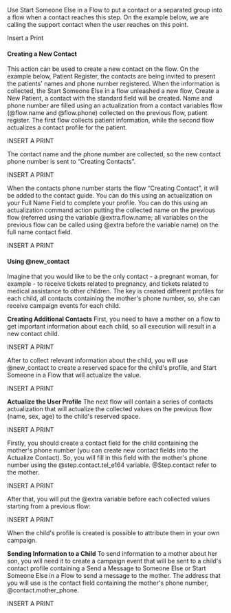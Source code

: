 Use Start Someone Else in a Flow to put a contact or a separated group into a flow when a contact reaches this step. On the example below, we are calling the support contact when the user reaches on this point.

Insert a Print

#### Creating a New Contact ####

This action can be used to create a new contact on the flow.
On the example below, Patient Register, the contacts are being invited to present the patients' names and phone number registered. When the information is collected, the Start Someone Else in a flow unleashed a new flow, Create a New Patient, a contact with the standard field will be created. Name and phone number are filled using an actualization from a contact variables flow (@flow.name and @flow.phone) collected on the previous flow, patient register. 
The first flow collects patient information, while the second flow actualizes a contact profile for the patient.

INSERT A PRINT

The contact name and the phone number are collected, so the new contact phone number is sent to “Creating Contacts”.

INSERT A PRINT

When the contacts phone number starts the flow  “Creating Contact”, it will be added to the contact guide. You can do this using an actualization on your Full Name Field to complete your profile. You can do this using an actualization command action putting the collected name on the previous flow (referred using the variable @extra.flow.name; all variables on the previous flow can be called using @extra before the variable name) on the full name contact field.

INSERT A PRINT

#### Using @new_contact ####
Imagine that you would like to be the only contact - a pregnant woman, for example - to receive tickets related to pregnancy, and tickets related to medical assistance to other children. The key is created different profiles for each child, all contacts containing the mother's phone number, so, she can receive campaign events for each child.

**Creating Additional Contacts**
First, you need to have a mother on a flow to get important information about each child, so all execution will result in a new contact child.

INSERT A PRINT

After to collect relevant information about the child, you will use @new_contact to create a reserved space for the child's profile, and Start Someone in a Flow that will actualize the value.

INSERT A PRINT

**Actualize the User Profile**
The next flow will contain a series of contacts actualization that will actualize the collected values on the previous flow (name, sex, age) to the child's reserved space.

INSERT A PRINT

Firstly, you should create a contact field for the child containing the mother's phone number (you can create new contact fields into the Actualize Contact). So, you will fill in this field with the mother's phone number using the @step.contact.tel_e164 variable. @Step.contact refer to the mother.

INSERT A PRINT

After that, you will put the @extra variable before each collected values starting from a previous flow:

INSERT A PRINT

When the child's profile is created is possible to attribute them in your own campaign.

**Sending Information to a Child**
To send information to a mother about her son,  you will need it to create a campaign event that will be sent to a child's contact profile containing a Send a Message to Someone Else or Start Someone Else in a Flow to send a message to the mother. The address that you will use is the contact field containing the mother's phone number, @contact.mother_phone.

INSERT A PRINT
